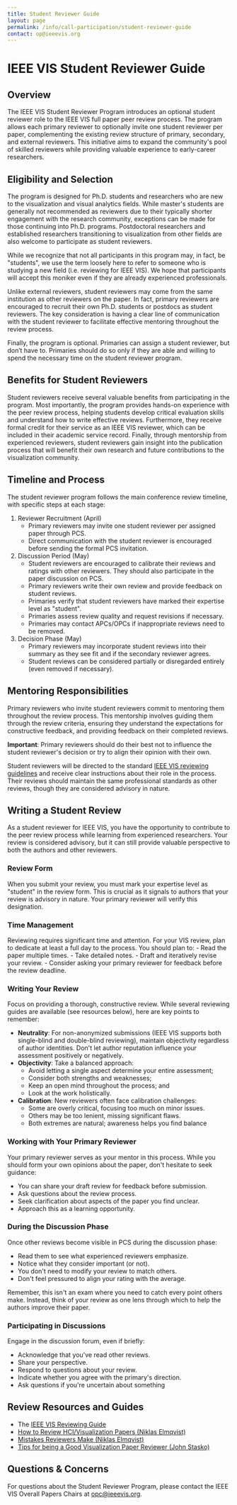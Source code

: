 ```yaml
---
title: Student Reviewer Guide
layout: page
permalink: /info/call-participation/student-reviewer-guide
contact: op@ieeevis.org
---
```


# IEEE VIS Student Reviewer Guide
## Overview
The IEEE VIS Student Reviewer Program introduces an optional student reviewer role to the IEEE VIS full paper peer review process. The program allows each primary reviewer to optionally invite one student reviewer per paper, complementing the existing review structure of primary, secondary, and external reviewers. This initiative aims to expand the community's pool of skilled reviewers while providing valuable experience to early-career researchers.
## Eligibility and Selection
The program is designed for Ph.D. students and researchers who are new to the visualization and visual analytics fields. While master's students are generally not recommended as reviewers due to their typically shorter engagement with the research community, exceptions can be made for those continuing into Ph.D. programs. Postdoctoral researchers and established researchers transitioning to visualization from other fields are also welcome to participate as student reviewers.

While we recognize that not all participants in this program may, in fact, be "students", we use the term loosely here to refer to someone who is studying a new field (i.e. reviewing for IEEE VIS). We hope that participants will accept this moniker even if they are already experienced professionals.

Unlike external reviewers, student reviewers may come from the same institution as other reviewers on the paper. In fact, primary reviewers are encouraged to recruit their own Ph.D. students or postdocs as student reviewers. The key consideration is having a clear line of communication with the student reviewer to facilitate effective mentoring throughout the review process.

Finally, the program is optional. Primaries can assign a student reviewer, but don’t have to. Primaries should do so only if they are able and willing to spend the necessary time on the student reviewer program.
## Benefits for Student Reviewers
Student reviewers receive several valuable benefits from participating in the program. Most importantly, the program provides hands-on experience with the peer review process, helping students develop critical evaluation skills and understand how to write effective reviews. Furthermore, they receive formal credit for their service as an IEEE VIS reviewer, which can be included in their academic service record. Finally, through mentorship from experienced reviewers, student reviewers gain insight into the publication process that will benefit their own research and future contributions to the visualization community.
## Timeline and Process
The student reviewer program follows the main conference review timeline, with specific steps at each stage:

1. Reviewer Recruitment (April)
    - Primary reviewers may invite one student reviewer per assigned paper through PCS.
    - Direct communication with the student reviewer is encouraged before sending the formal PCS invitation.
2. Discussion Period (May)
    - Student reviewers are encouraged to calibrate their reviews and ratings with other reviewers. They should also participate in the paper discussion on PCS.
    - Primary reviewers write their own review and provide feedback on student reviews.
    - Primaries verify that student reviewers have marked their expertise level as "student".
    - Primaries assess review quality and request revisions if necessary.
    - Primaries may contact APCs/OPCs if inappropriate reviews need to be removed.
3. Decision Phase (May)
    - Primary reviewers may incorporate student reviews into their summary as they see fit and if the secondary reviewer agrees.
    - Student reviews can be considered partially or disregarded entirely (even removed if necessary).

## Mentoring Responsibilities
Primary reviewers who invite student reviewers commit to mentoring them throughout the review process. This mentorship involves guiding them through the review criteria, ensuring they understand the expectations for constructive feedback, and providing feedback on their completed reviews.

**Important**: Primary reviewers should do their best not to influence the student reviewer's decision or try to align their opinion with their own.

Student reviewers will be directed to the standard [IEEE VIS reviewing guidelines](https://www.ieeevis.org/year/2025/info/call-participation/review-instructions) and receive clear instructions about their role in the process. Their reviews should maintain the same professional standards as other reviews, though they are considered advisory in nature.  

## Writing a Student Review
As a student reviewer for IEEE VIS, you have the opportunity to contribute to the peer review process while learning from experienced researchers. Your review is considered advisory, but it can still provide valuable perspective to both the authors and other reviewers.  

### Review Form
When you submit your review, you must mark your expertise level as "student" in the review form. This is crucial as it signals to authors that your review is advisory in nature. Your primary reviewer will verify this designation.  

### Time Management
Reviewing requires significant time and attention. For your VIS review, plan to dedicate at least a full day to the process. You should plan to:
    - Read the paper multiple times.
    - Take detailed notes.
    - Draft and iteratively revise your review.
    - Consider asking your primary reviewer for feedback before the review deadline.

### Writing Your Review
Focus on providing a thorough, constructive review. While several reviewing guides are available (see resources below), here are key points to remember:
- **Neutrality**: For non-anonymized submissions (IEEE VIS supports both single-blind and double-blind reviewing), maintain objectivity regardless of author identities. Don't let author reputation influence your assessment positively or negatively.
- **Objectivity**: Take a balanced approach:
  - Avoid letting a single aspect determine your entire assessment;
  - Consider both strengths and weaknesses;
  - Keep an open mind throughout the process; and
  - Look at the work holistically.
- **Calibration**: New reviewers often face calibration challenges:
  - Some are overly critical, focusing too much on minor issues.
  - Others may be too lenient, missing significant flaws.
  - Both extremes are natural; awareness helps you find balance

### Working with Your Primary Reviewer
Your primary reviewer serves as your mentor in this process. While you should form your own opinions about the paper, don't hesitate to seek guidance:
  - You can share your draft review for feedback before submission.
  - Ask questions about the review process.
  - Seek clarification about aspects of the paper you find unclear.
  - Approach this as a learning opportunity.

### During the Discussion Phase
Once other reviews become visible in PCS during the discussion phase:
  - Read them to see what experienced reviewers emphasize.
  - Notice what they consider important (or not).
  - You don't need to modify your review to match others.
  - Don't feel pressured to align your rating with the average.

Remember, this isn't an exam where you need to catch every point others make. Instead, think of your review as one lens through which to help the authors improve their paper. 

### Participating in Discussions
Engage in the discussion forum, even if briefly:
  - Acknowledge that you've read other reviews.
  - Share your perspective.
  - Respond to questions about your review.
  - Indicate whether you agree with the primary's direction.
  - Ask questions if you're uncertain about something

## Review Resources and Guides
  - The [IEEE VIS Reviewing Guide](https://ieeevis.org/year/2025/info/call-participation/review-instructions) 
  - [How to Review HCI/Visualization Papers (Niklas Elmqvist)](https://niklaselmqvist.medium.com/how-to-review-hci-visualization-papers-7e51141c3868) 
  - [Mistakes Reviewers Make (Niklas Elmqvist)](https://niklaselmqvist.medium.com/mistakes-reviewers-make-ce3a4c595aa2) 
  - [Tips for being a Good Visualization Paper Reviewer (John Stasko)](https://jts3blog.wordpress.com/2016/12/23/tips-for-being-a-good-visualization-paper-reviewer/) 

## Questions & Concerns
For questions about the Student Reviewer Program, please contact the IEEE VIS Overall Papers Chairs at opc@ieeevis.org. 

